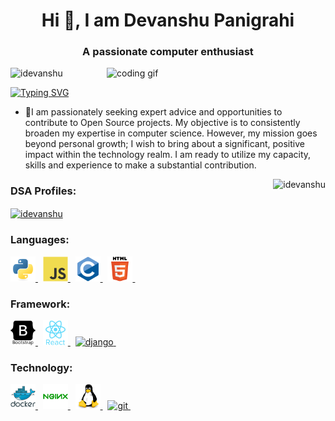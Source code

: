 <h1 align="center">Hi 👋, I am Devanshu Panigrahi</h1>
<h3 align="center">A passionate computer enthusiast</h3>

<img align="right" alt="coding gif" width="350" src="https://media.tenor.com/NOYF3f82b_gAAAAC/programmer.gif">

<p align="left"> <img src="https://komarev.com/ghpvc/?username=idevanshu&label=Profile%20views&color=0e75b6&style=flat" alt="idevanshu" /> </p>

<a href="https://git.io/typing-svg"><img src="https://readme-typing-svg.demolab.com?font=Mooli&weight=100&size=50&pause=1000&height=180&lines=Hello+World...;EAT+SLEEP+CODE;Repeat" alt="Typing SVG" /></a>

- 🤝I am passionately seeking expert advice and opportunities to contribute to Open Source projects. My objective is to consistently broaden my expertise in computer science. However, my mission goes beyond personal growth; I wish to bring about a significant, positive impact within the technology realm. I am ready to utilize my capacity, skills and experience to make a substantial contribution.

<p><img align="right" src="https://github-readme-streak-stats.herokuapp.com/?user=idevanshu&theme=vue&hide_border=true" alt="idevanshu" /></p>

<h3 align="left">DSA Profiles:</h3>
<p align="left">
<a href="https://www.leetcode.com/idevanshu" target="blank"><img align="center" src="https://raw.githubusercontent.com/rahuldkjain/github-profile-readme-generator/master/src/images/icons/Social/leet-code.svg" alt="idevanshu" height="30" width="40" /></a>

<h3 align="left">Languages:</h3>
 <a href="https://www.python.org" target="_blank" rel="noreferrer">
     <img src="https://raw.githubusercontent.com/devicons/devicon/master/icons/python/python-original.svg" alt="python" width="40" height="40"/>
 </a> &nbsp;
  <a href="https://developer.mozilla.org/en-US/docs/Web/JavaScript" target="_blank" rel="noreferrer">
     <img src="https://raw.githubusercontent.com/devicons/devicon/master/icons/javascript/javascript-original.svg" alt="javascript" width="40" height="40"/>
 </a> &nbsp;
 <a href="https://www.cprogramming.com/" target="_blank" rel="noreferrer">
     <img src="https://raw.githubusercontent.com/devicons/devicon/master/icons/c/c-original.svg" alt="c" width="40" height="40"/>
 </a> &nbsp;
  <a href="https://www.w3.org/html/" target="_blank" rel="noreferrer">
     <img src="https://raw.githubusercontent.com/devicons/devicon/master/icons/html5/html5-original-wordmark.svg" alt="html5" width="40" height="40"/>
 </a> &nbsp;
 
 <h3 align="left">Framework:</h3>
<a href="https://getbootstrap.com" target="_blank" rel="noreferrer">
     <img src="https://raw.githubusercontent.com/devicons/devicon/master/icons/bootstrap/bootstrap-plain-wordmark.svg" alt="bootstrap" width="40" height="40"/>
 </a>&nbsp;
  <a href="https://reactjs.org/" target="_blank" rel="noreferrer">
     <img src="https://raw.githubusercontent.com/devicons/devicon/master/icons/react/react-original-wordmark.svg" alt="react" width="40" height="40"/>
 </a>&nbsp;
 <a href="https://www.djangoproject.com/" target="_blank" rel="noreferrer">
     <img src="https://cdn.worldvectorlogo.com/logos/django.svg" alt="django" width="40" height="40"/>
 </a>&nbsp;
 
  <h3 align="left">Technology:</h3>
  <a href="https://www.docker.com/" target="_blank" rel="noreferrer">
     <img src="https://raw.githubusercontent.com/devicons/devicon/master/icons/docker/docker-original-wordmark.svg" alt="docker" width="40" height="40"/>
 </a>&nbsp;
 <a href="https://www.nginx.com" target="_blank" rel="noreferrer">
     <img src="https://raw.githubusercontent.com/devicons/devicon/master/icons/nginx/nginx-original.svg" alt="nginx" width="40" height="40"/>
 </a>&nbsp;
  <a href="https://www.linux.org/" target="_blank" rel="noreferrer">
     <img src="https://raw.githubusercontent.com/devicons/devicon/master/icons/linux/linux-original.svg" alt="linux" width="40" height="40"/>
 </a>&nbsp;
 <a href="https://git-scm.com/" target="_blank" rel="noreferrer">
     <img src="https://www.vectorlogo.zone/logos/git-scm/git-scm-icon.svg" alt="git" width="40" height="40"/>
 </a>&nbsp;


 
 

